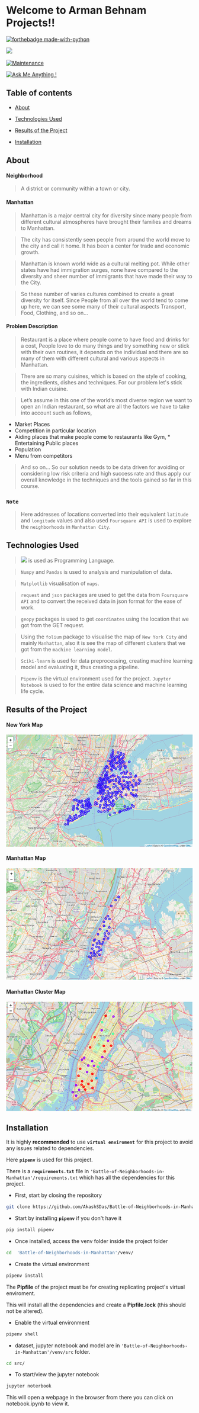 
  

# Welcome to Arman Behnam Projects!!

  

  

[![forthebadge made-with-python](http://ForTheBadge.com/images/badges/made-with-python.svg)](https://www.python.org/)

  

[![](https://img.shields.io/badge/python-3.8-blue.svg)](https://www.python.org/downloads/release/python-380/)

  

[![Maintenance](https://img.shields.io/badge/Maintained%3F-yes-green.svg)](https://github.com/ArmanBehnam)

  

[![Ask Me Anything !](https://img.shields.io/badge/Ask%20me-anything-1abc9c.svg)](https://github.com/ArmanBehnam)

 
  

  

## Table of contents

  

  

*  [About](#about)

  

*  [Technologies Used](#technologies-used)

  

*  [Results of the Project](#results-of-the-project)

  

*  [Installation](#installation)

  

  

## About


#### Neighborhood
>A district or community within a town or city.
  
#### Manhattan

> Manhattan is a major central city for diversity since many people from different cultural atmospheres have brought their families and dreams to Manhattan. 

>The city has consistently seen people from around the world move to the city and call it home. It has been a center for trade and economic growth. 

>Manhattan is known world wide as a cultural melting pot. While other states have had immigration surges, none have compared to the diversity and sheer number of immigrants that have made their way to the City. 

>So these number of varies cultures combined to create a great diversity for itself. Since People from all over the world tend to come up here, we can see some many of their cultural aspects Transport, Food, Clothing, and so on…  


#### Problem Description

>Restaurant is a place where people come to have food and drinks for a cost, People love to do many things and try something new or stick with their own routines, it depends on the individual and there are so many of them with different cultural and various aspects in Manhattan. 

>There are so many cuisines, which is based on the style of cooking, the ingredients, dishes and techniques. For our problem let's stick with Indian cuisine.

>Let’s assume in this one of the world’s most diverse region we want to open an Indian restaurant, so what are all the factors we have to take into account such as follows,
* Market Places
* Competition in particular location
* Aiding places that make people come to restaurants like Gym,  * Entertaining Public places
* Population
* Menu from competitors

>And so on… So our solution needs to be data driven for avoiding or considering low risk criteria and high success rate and thus apply our overall knowledge in the techniques and the tools gained so far in this course.


### **`Note`**
> Here addresses of locations converted into their equivalent `latitude` and `longitude` values and also used `Foursquare API` is used to explore the `neighborhoods` in `Manhattan City`.

## Technologies Used

  

> [![](https://img.shields.io/badge/python-3.8-blue.svg)](https://www.python.org/downloads/release/python-380/) is used as Programming Language.

  

> `Numpy` and `Pandas` is used to analysis and manipulation of data.

> `Matplotlib`  visualisation of `maps`.
  
 > `request` and `json` packages are used to get the data from `Foursquare API` and to convert the received data in json format for the ease of work.

> `geopy` packages is used to get `coordinates` using the location that we got from the GET request.

> Using the `folium` package to visualise the map of `New York City` and mainly `Manhattan`, also it is see the map of different clusters that we got from the `machine learning model`.

> `Sciki-learn` is used for data preprocessing, creating machine learning model and evaluating it, thus creating a pipeline.

 
> `Pipenv` is the virtual environment used for the project. `Jupyter Notebook` is used to for the entire data science and machine learning life cycle.

  

## Results of the Project

  

#### New York Map

![New York](https://github.com/AkashSDas/Battle-of-Neighborhoods-in-Manhattan/blob/master/project-results-images/New-York.png)

#### Manhattan Map

![Manhattan](https://github.com/AkashSDas/Battle-of-Neighborhoods-in-Manhattan/blob/master/project-results-images/Manhattan.png)

#### Manhattan Cluster Map

![Manhattan Cluster](https://github.com/AkashSDas/Battle-of-Neighborhoods-in-Manhattan/blob/master/project-results-images/Manhattan-Cluster.png)


## Installation

  

  

It is highly **recommended** to use **`virtual enviroment`** for this project to avoid any issues related to dependencies.

  

  

Here **`pipenv`** is used for this project.

  

  

There is a **`requirements.txt`** file in `'Battle-of-Neighborhoods-in-Manhattan'/requirements.txt` which has all the dependencies for this project.

  

  

- First, start by closing the repository

  

  

```bash
git clone https://github.com/AkashSDas/Battle-of-Neighborhoods-in-Manhattan
```

  

  

- Start by installing **`pipenv`** if you don't have it

  

```bash
pip install pipenv
```

  

  

- Once installed, access the venv folder inside the project folder

  

```bash
cd  'Battle-of-Neighborhoods-in-Manhattan'/venv/
```

  

  

- Create the virtual environment

  

```bash
pipenv install
```

  

The **Pipfile** of the project must be for creating replicating project's virtual enviroment.

  

  

This will install all the dependencies and create a **Pipfile.lock** (this should not be altered).

  

  

- Enable the virtual environment

  

```bash
pipenv shell
```

  

  

- dataset, jupyter notebook and model are in `'Battle-of-Neighborhoods-in-Manhattan'/venv/src` folder.

  

  

```bash
cd src/
```

  

  

- To start/view the jupyter notebook

  

```bash
jupyter noterbook
```

  

  

This will open a webpage in the browser from there you can click on notebook.ipynb to view it.


